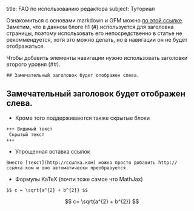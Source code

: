 title: FAQ по использованию редактора
subject: Туториал

Ознакомиться с основами markdown и GFM можно [по этой ссылке](https://paulradzkov.com/2014/markdown_cheatsheet/). Заметим, что в данном блоге h1 (#) используется для заголовка страницы, поэтому использовать его непосредственно в статье не рекоммендуется, хотя это можно делать, но в навигации он не будет отображаться.

Чтобы добавить элементы навигации нужно использовать заголовки второго уровня (##).
```
## Замечательный заголовок будет отображен слева.
```
## Замечательный заголовок будет отображен слева.
* Кроме того поддерживаются также скрытые блоки
```markdown
+++ Видимый текст
 Скрытый текст
+++
```

* Упрощенная вставка ссылок
```
Вместо [текст](http://ссылка.ком) можно просто добавить http://ссылка.ком и оно автоматически преобразуется.
```

* Формулы KaTeX (почти тоже самое что MathJax)
```
$$ c = \sqrt{a^{2} + b^{2}} $$
```
$$ c= \sqrt{a^{2} + b^{2}} $$